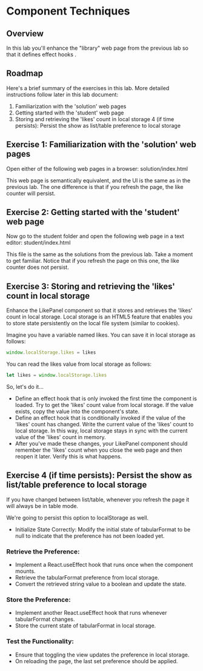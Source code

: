 # Component Techniques

## Overview
In this lab you'll enhance the "library" web page from the previous lab so that it defines effect hooks .

## Roadmap
Here's a brief summary of the exercises in this lab. More detailed instructions follow later in this lab document:
1.	Familiarization with the 'solution' web pages
2.	Getting started with the 'student' web page
3.	Storing and retrieving the 'likes' count in local storage 
4 (if time persists): Persist the show as list/table preference to local storage
 
## Exercise 1: Familiarization with the 'solution' web pages
Open either of the following web pages in a browser:
    solution/index.html
		
This web page is semantically equivalent, and the UI is the same as in the previous lab. The one difference is that if you refresh the page, the like counter will persist.
 
 
## Exercise 2: Getting started with the 'student' web page
Now go to the student folder and open the following web page in a text editor:
    student/index.html

This file is the same as the solutions from the previous lab. Take a moment to get familiar. Notice that if you refresh the page on this one, the like counter does not persist.


## Exercise 3: Storing and retrieving the 'likes' count in local storage

Enhance the LikePanel component so that it stores and retrieves the 'likes' count in local storage. Local storage is an HTML5 feature that enables you to store state persistently on the local file system (similar to cookies). 

Imagine you have a variable named likes. You can save it in local storage as follows:

```js
window.localStorage.likes = likes
```

You can read the likes value from local storage as follows:

```js
let likes = window.localStorage.likes
```

So, let's do it…
-	Define an effect hook that is only invoked the first time the component is loaded. Try to get the 'likes' count value from local storage. If the value exists, copy the value into the component's state.
-	Define an effect hook that is conditionally invoked if the value of the 'likes' count has changed. Write the current value of the 'likes' count to local storage. In this way, local storage stays in sync with the current value of the 'likes' count in memory.
- After you've made these changes, your LikePanel component should remember the 'likes' count when you close the web page and then reopen it later. Verify this is what happens.


## Exercise 4 (if time persists): Persist the show as list/table preference to local storage

If you have changed between list/table, whenever you refresh the page it will always be in table mode.

We're going to persist this option to localStorage as well.
- Initialize State Correctly: Modify the initial state of tabularFormat to be null to indicate that the preference has not been loaded yet.

### Retrieve the Preference:

- Implement a React.useEffect hook that runs once when the component mounts.
- Retrieve the tabularFormat preference from local storage.
- Convert the retrieved string value to a boolean and update the state.

### Store the Preference:

- Implement another React.useEffect hook that runs whenever tabularFormat changes.
- Store the current state of tabularFormat in local storage.

### Test the Functionality:

- Ensure that toggling the view updates the preference in local storage.
- On reloading the page, the last set preference should be applied.